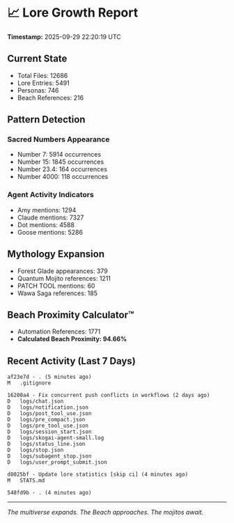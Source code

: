 # 📈 Lore Growth Report

**Timestamp:** 2025-09-29 22:20:19 UTC

## Current State

- Total Files: 12686
- Lore Entries: 5491
- Personas: 746
- Beach References: 216

## Pattern Detection

### Sacred Numbers Appearance
- Number 7: 5914 occurrences
- Number 15: 1845 occurrences
- Number 23.4: 164 occurrences
- Number 4000: 118 occurrences

### Agent Activity Indicators
- Amy mentions: 1294
- Claude mentions: 7327
- Dot mentions: 4588
- Goose mentions: 5286

## Mythology Expansion

- Forest Glade appearances: 379
- Quantum Mojito references: 1211
- PATCH TOOL mentions: 60
- Wawa Saga references: 185

## Beach Proximity Calculator™

- Automation References: 1771
- **Calculated Beach Proximity: 94.66%**

## Recent Activity (Last 7 Days)

```
af23e7d - . (5 minutes ago)
M	.gitignore

16200a4 - Fix concurrent push conflicts in workflows (2 days ago)
D	logs/chat.json
D	logs/notification.json
D	logs/post_tool_use.json
D	logs/pre_compact.json
D	logs/pre_tool_use.json
D	logs/session_start.json
D	logs/skogai-agent-small.log
D	logs/status_line.json
D	logs/stop.json
D	logs/subagent_stop.json
D	logs/user_prompt_submit.json

d8025bf - Update lore statistics [skip ci] (4 minutes ago)
M	STATS.md

548fd9b - . (4 minutes ago)
```

---

*The multiverse expands. The Beach approaches. The mojitos await.*
